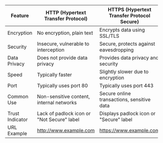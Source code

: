 | Feature            | HTTP (Hypertext Transfer Protocol)   | HTTPS (Hypertext Transfer Protocol Secure)   |
|--------------------|--------------------------------------|---------------------------------------------|
| Encryption         | No encryption, plain text            | Encrypts data using SSL/TLS                |
| Security           | Insecure, vulnerable to interception | Secure, protects against eavesdropping    |
| Data Privacy       | Does not provide data privacy       | Provides data privacy and security        |
| Speed              | Typically faster                    | Slightly slower due to encryption         |
| Port               | Typically uses port 80              | Typically uses port 443                   |
| Common Use         | Non-sensitive content, internal networks | Secure online transactions, sensitive data |
| Trust Indicator    | Lack of padlock icon or "Not Secure" label | Displays padlock icon or "Secure" label |
| URL Example        | http://www.example.com              | https://www.example.com                   |
